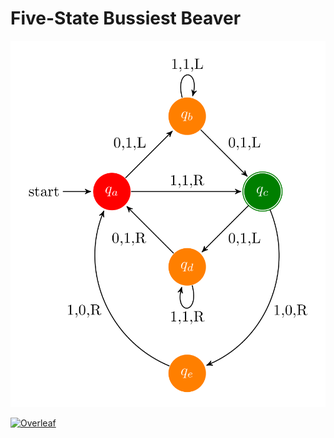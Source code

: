 # Five-State Bussiest Beaver

![five-state bussiest beavers](five-state%20bussiest%20beavers.png)

[![Overleaf](https://img.shields.io/badge/View_on_Overleaf-028526?logo=overleaf&labelColor=white)](https://www.overleaf.com/read/msykyjrxfdps)
